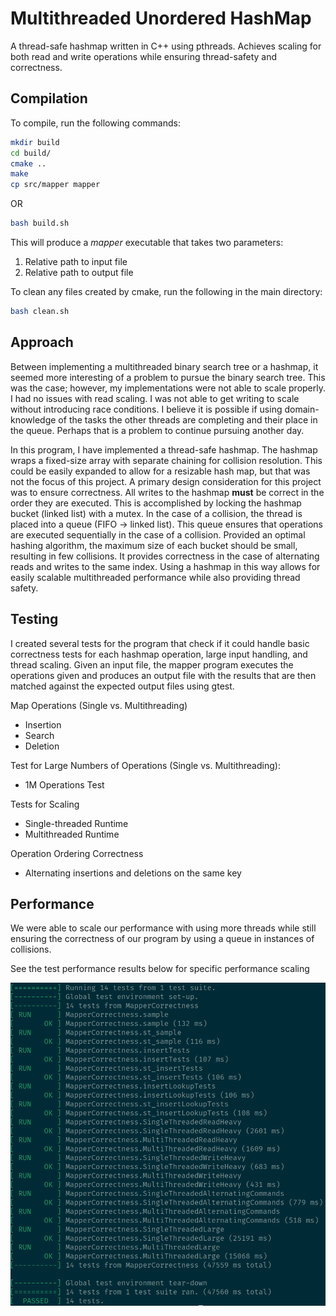 # Multithreaded Unordered HashMap

A thread-safe hashmap written in C++ using pthreads. Achieves scaling for both read and write operations while ensuring thread-safety and correctness.

## Compilation

To compile, run the following commands:

```bash
mkdir build
cd build/
cmake ..
make
cp src/mapper mapper
```

OR

```bash
bash build.sh
```

This will produce a *mapper* executable that takes two parameters:

1. Relative path to input file
2. Relative path to output file

To clean any files created by cmake, run the following in the main directory:

```bash
bash clean.sh
```

## Approach

Between implementing a multithreaded binary search tree or a hashmap, it seemed more interesting of a problem to pursue the binary search tree. This was the case; 
however, my implementations were not able to scale properly. I had no issues with read scaling. I was not able to get writing to scale without introducing race conditions.
I believe it is possible if using domain-knowledge of the tasks the other threads are completing and their place in the queue. Perhaps that is a problem to continue pursuing another day. 

In this program, I have implemented a thread-safe hashmap. The hashmap wraps a fixed-size array with separate chaining for collision resolution. This could be easily expanded to 
allow for a resizable hash map, but that was not the focus of this project. A primary design consideration for this project was to ensure correctness. All writes to the hashmap 
**must** be correct in the order they are executed. This is accomplished by locking the hashmap bucket (linked list) with a mutex. In the case of a collision, the thread 
is placed into a queue (FIFO -> linked list). This queue ensures that operations are executed sequentially in the case of a collision. Provided an optimal hashing algorithm, the maximum size of each bucket should be small, resulting in few collisions. It provides correctness in the case of alternating reads and writes to the same index. Using a hashmap in this way allows for easily scalable multithreaded performance while also providing thread safety.

## Testing

I created several tests for the program that check if it could handle basic correctness tests for each hashmap operation, large input handling, and thread scaling. 
Given an input file, the mapper program executes the operations given and produces an output file with the results that are then matched against the expected output files using gtest.

Map Operations (Single vs. Multithreading)
- Insertion
- Search
- Deletion

Test for Large Numbers of Operations (Single vs. Multithreading):
- 1M Operations Test

Tests for Scaling
- Single-threaded Runtime
- Multithreaded Runtime

Operation Ordering Correctness
- Alternating insertions and deletions on the same key


## Performance

We were able to scale our performance with using more threads while still ensuring the correctness of our program by using a queue in instances of collisions.

See the test performance results below for specific performance scaling

![performance](performance.png)
